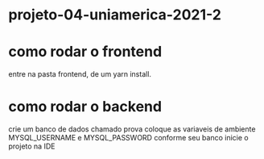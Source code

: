# projeto-04-uniamerica-2021-2
# como rodar o frontend
entre na pasta frontend, de um yarn install.
# como rodar o backend
crie um banco de dados chamado prova
coloque as variaveis de ambiente MYSQL_USERNAME e MYSQL_PASSWORD conforme seu banco
inicie o projeto na IDE